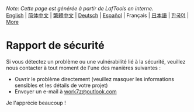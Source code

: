 <i>Note: Cette page est générée à partir de LafTools en interne.</i> <br/> [English](/docs/en_US)  |  [简体中文](/docs/zh_CN)  |  [繁體中文](/docs/zh_HK)  |  [Deutsch](/docs/de)  |  [Español](/docs/es)  |  Français  |  [日本語](/docs/ja)  |  [한국어](/docs/ko) | [More](/docs/) <br/>

# Rapport de sécurité

Si vous détectez un problème ou une vulnérabilité lié à la sécurité, veuillez nous contacter à tout moment de l'une des manières suivantes :

- Ouvrir le problème directement (veuillez masquer les informations sensibles et les détails de votre projet)
- Envoyer un e-mail à work7z@outlook.com

Je l'apprécie beaucoup !
